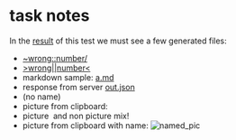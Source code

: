 # task notes
In the [result](./expected_output.md) of this test
we must see a few generated files:
- [~wrong::number/]()
- [>wrong||number<]()
- markdown sample: [a.md]()
- response from server [out.json]()
- []() (no name)
- picture from clipboard: ![]()
- picture ![]() and non picture []() mix!
- picture from clipboard with name: ![named_pic]()